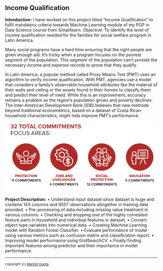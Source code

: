 ## Income Qualification

**Introduction:** I have worked on this project titled “Income Qualification” to fulfil mandatory criteria towards Machine Learning  module of my PGP in Data Science course from Simplilearn.
Objective: To identify the level of income qualification needed for the families for social welfare program in Latin America.

Many social programs have a hard time ensuring that the right people are given enough aid. It’s tricky when a program focuses on the poorest segment of the population. This segment of the population can’t provide the necessary income and expense records to prove that they qualify.

In Latin America, a popular method called Proxy Means Test (PMT) uses an algorithm to verify income qualification. With PMT, agencies use a model that considers a family’s observable household attributes like the material of their walls and ceiling or the assets found in their homes to classify them and predict their level of need. While this is an improvement, accuracy remains a problem as the region’s population grows and poverty declines.
The Inter-American Development Bank (IDB) believes that new methods beyond traditional econometrics, based on a dataset of Costa Rican household characteristics, might help improve PMT’s performance.

<img src="images/IncomeQual.png?raw=true"/>

**Project Description:**
    •	Understand input dataset since dataset is huge and contains 143 columns and 9557 observations altogether in training data provided.
    •	Pre-processing of data including missing value treatment in various columns.
    •	Checking and dropping one of the highly correlated  feature pairs in household  and individual features in dataset.
    •	Convert object type variables into numerical data.
    •	Creating Machine Learning model with Random Forest Classifier.
    •	Evaluate performance of model using various metrics such as confusion matrix and classification report.
    •	Improving model performance using GridSearchCV.
    •	Finally finding important features among predictor and their importance in model performance.
 
---
<p style="font-size:11px"> Copyright (c) <a href="https://manishgupta-ind.github.io/">Manish Gupta</a></p>
